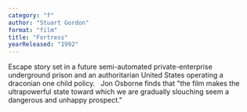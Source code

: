```yaml
---
category: "f"
author: "Stuart Gordon"
format: "film"
title: "Fortress"
yearReleased: "1992"
---
```

Escape story set in a future semi-automated private-enterprise underground prison and an authoritarian United States operating a draconian one child policy.
 
Jon Osborne finds that "the film makes the ultrapowerful state toward which we are gradually slouching seem a dangerous and unhappy prospect."
 